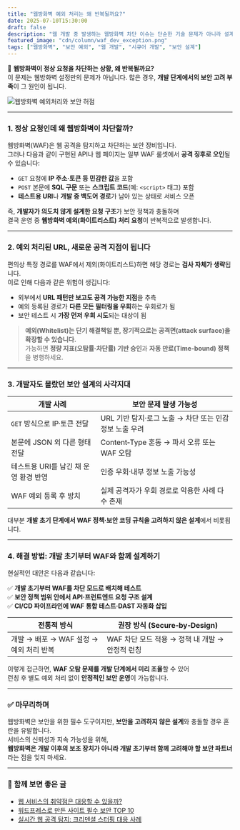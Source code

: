 ```yaml
---
title: "웹방화벽 예외 처리는 왜 반복될까요?"
date: 2025-07-10T15:30:00
draft: false
description: "웹 개발 중 발생하는 웹방화벽 차단 이슈는 단순한 기술 문제가 아니라 설계 초기 단계에서의 보안 고려 부족에서 시작됩니다. 반복되는 예외 처리를 줄이기 위한 현실적인 접근 방법을 소개합니다."
featured_image: "cdn/column/waf_dev_exception.png"
tags: ["웹방화벽", "보안 예외", "웹 개발", "시큐어 개발", "보안 설계"]
---
```


🚧 **웹방화벽이 정상 요청을 차단하는 상황, 왜 반복될까요?**  
이 문제는 웹방화벽 설정만의 문제가 아닙니다. 많은 경우, **개발 단계에서의 보안 고려 부족**이 그 원인이 됩니다.

<!--more-->

![웹방화벽 예외처리와 보안 허점](https://blog.plura.io/cdn/column/waf_dev_exception.png)

---

### 1. **정상 요청인데 왜 웹방화벽이 차단할까?**

웹방화벽(WAF)은 웹 공격을 탐지하고 차단하는 보안 장비입니다.  
그러나 다음과 같이 구현된 API나 웹 페이지는 일부 WAF 룰셋에서 **공격 징후로 오인**될 수 있습니다:

- `GET` 요청에 **IP 주소·토큰 등 민감한 값**을 포함  
- `POST` 본문에 **SQL 구문** 또는 **스크립트 코드**(예: `<script>` 태그) 포함  
- **테스트용 URI**나 **개발 중 백도어 경로**가 남아 있는 상태로 서비스 오픈  

즉, **개발자가 의도치 않게 설계한 요청 구조**가 보안 정책과 충돌하며  
결국 운영 중 **웹방화벽 예외(화이트리스트) 처리 요청**이 반복적으로 발생합니다.

---

### 2. **예외 처리된 URL, 새로운 공격 지점이 됩니다**

편의상 특정 경로를 WAF에서 제외(화이트리스트)하면 해당 경로는 **검사 자체가 생략**됩니다.  
이로 인해 다음과 같은 위험이 생깁니다:

- 외부에서 **URL 패턴만 보고도 공격 가능한 지점**을 추측  
- 예외 등록된 경로가 **다른 모든 필터링을 우회**하는 우회로가 됨  
- 보안 테스트 시 **가장 먼저 우회 시도**되는 대상이 됨

> **예외(Whitelist)는 단기 해결책일 뿐, 장기적으로는 공격면(attack surface)을 확장할 수 있습니다.**  
> 가능하면 **정량 지표(오탐률·차단률) 기반 승인**과 **자동 만료(Time‑bound) 정책**을 병행하세요.

---

### 3. **개발자도 몰랐던 보안 설계의 사각지대**

| 개발 사례                                | 보안 문제 발생 가능성                                    |
|-----------------------------------------|-------------------------------------------------------|
| `GET` 방식으로 IP·토큰 전달              | URL 기반 탐지·로그 노출 → 차단 또는 민감정보 노출 우려    |
| 본문에 JSON 외 다른 형태 전달            | Content‑Type 혼동 → 파서 오류 또는 WAF 오탐             |
| 테스트용 URI를 남긴 채 운영 환경 반영     | 인증 우회·내부 정보 노출 가능성                         |
| WAF 예외 등록 후 방치                    | 실제 공격자가 우회 경로로 악용한 사례 다수 존재          |

대부분 **개발 초기 단계에서 WAF 정책·보안 코딩 규칙을 고려하지 않은 설계**에서 비롯됩니다.

---

### 4. **해결 방법: 개발 초기부터 WAF와 함께 설계하기**

현실적인 대안은 다음과 같습니다:

✅ **개발 초기부터 WAF를 차단 모드로 배치해 테스트**  
✅ **보안 정책 범위 안에서 API·프런트엔드 요청 구조 설계**  
✅ **CI/CD 파이프라인에 WAF 통합 테스트·DAST 자동화 삽입**  

| 전통적 방식                                | 권장 방식 (Secure‑by‑Design)          |
|------------------------------------------|--------------------------------------|
| 개발 → 배포 → WAF 설정 → 예외 처리 반복      | WAF 차단 모드 적용 → 정책 내 개발 → 안정적 런칭 |

이렇게 접근하면, **WAF 오탐 문제를 개발 단계에서 미리 조율**할 수 있어  
런칭 후 별도 예외 처리 없이 **안정적인 보안 운영**이 가능합니다.

---

### ✅ 마무리하며

웹방화벽은 보안을 위한 필수 도구이지만, **보안을 고려하지 않은 설계**와 충돌할 경우 혼란을 유발합니다.  
서비스의 신뢰성과 지속 가능성을 위해,  
**웹방화벽은 개발 이후의 보조 장치가 아니라 개발 초기부터 함께 고려해야 할 보안 파트너**라는 점을 잊지 마세요.

---

### 📖 함께 보면 좋은 글

- [웹 서비스의 취약점은 대응할 수 있을까?](https://blog.plura.io/ko/column/vulnerabilities_web/)
- [워드프레스로 만든 사이트 필수 보안 TOP 10](https://blog.plura.io/ko/column/wordpress_security_top10/)
- [실시간 웹 공격 탐지: 크리덴셜 스터핑 대응 사례](https://blog.plura.io/ko/column/credential_stuffing/)
